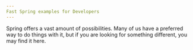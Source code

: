 ```yaml
---
Fast Spring examples for Developers
---
```

Spring offers a vast amount of possibilities. Many of us have a preferred way to do things with it, but if you are
looking for something different, you may find it here.
